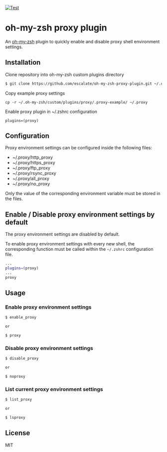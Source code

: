 [![Test](https://github.com/escalate/oh-my-zsh-proxy-plugin/actions/workflows/test.yml/badge.svg?branch=master&event=push)](https://github.com/escalate/oh-my-zsh-proxy-plugin/actions/workflows/test.yml)

# oh-my-zsh proxy plugin

An [oh-my-zsh](https://ohmyz.sh) plugin to quickly enable and disable proxy shell environment settings.

## Installation

Clone repository into oh-my-zsh custom plugins directory
```bash
$ git clone https://github.com/escalate/oh-my-zsh-proxy-plugin.git ~/.oh-my-zsh/custom/plugins/proxy
```

Copy example proxy settings
```
cp -r ~/.oh-my-zsh/custom/plugins/proxy/.proxy-example/ ~/.proxy
```

Enable proxy plugin in ~/.zshrc configuration
```
plugins=(proxy)
```

## Configuration

Proxy environment settings can be configured inside the following files:

  * ~/.proxy/http_proxy
  * ~/.proxy/https_proxy
  * ~/.proxy/ftp_proxy
  * ~/.proxy/rsync_proxy
  * ~/.proxy/all_proxy
  * ~/.proxy/no_proxy

Only the value of the corresponding environment variable must be stored in the files.

## Enable / Disable proxy environment settings by default

The proxy environment settings are disabled by default.

To enable proxy environment settings with every new shell, the corresponding function must be called within the `~/.zshrc` configuration file.

```bash
...
plugins=(proxy)
...
proxy
```

## Usage

### Enable proxy environment settings

```bash
$ enable_proxy

or

$ proxy
```

### Disable proxy environment settings

```bash
$ disable_proxy

or

$ noproxy
```

### List current proxy environment settings

```bash
$ list_proxy

or

$ lsproxy
```

## License

MIT
